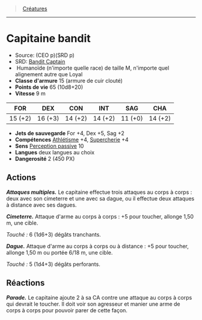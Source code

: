 ﻿---
!MonsterItem
Family: MonsterHD
Type: Humanoïde (n'importe quelle race)
Size: M
Alignment: n'importe quel alignement autre que Loyal
ArmorClass: 15 (armure de cuir clouté)
HitPoints: 65 (10d8+20)
Speed: 9 m
Strength: 15 (+2)
Dexterity: 16 (+3)
Constitution: 14 (+2)
Intelligence: 14 (+2)
Wisdom: 11 (+0)
Charisma: 14 (+2)
SavingThrows: For +4, Dex +5, Sag +2
Skills: '[Athlétisme](hd_abilities_strength_athletisme.md) +4, [Supercherie](hd_abilities_charisma_supercherie.md) +4'
Senses: '[Perception passive](hd_abilities_dexterity_perception_passive.md) 10'
Languages: deux langues au choix
Challenge: 2 (450 PX)
Id: monsters_hd.md#capitaine-bandit
ParentLink: monsters_hd.md#créatures
Name: Capitaine bandit
ParentName: Créatures
NameLevel: 1
AltName: '[Bandit Captain](srd_monsters_bandit_captain.md)'
Source: (CEO p)(SRD p)
Attributes: {}
---
> [Créatures](hd_monsters.md)

---

# Capitaine bandit

- Source: (CEO p)(SRD p)
- SRD: [Bandit Captain](srd_monsters_bandit_captain.md)
-  Humanoïde (n'importe quelle race) de taille M, n'importe quel alignement autre que Loyal
- **Classe d'armure** 15 (armure de cuir clouté)
- **Points de vie** 65 (10d8+20)
- **Vitesse** 9 m

|FOR|DEX|CON|INT|SAG|CHA|
|---|---|---|---|---|---|
|15 (+2)|16 (+3)|14 (+2)|14 (+2)|11 (+0)|14 (+2)|

- **Jets de sauvegarde** For +4, Dex +5, Sag +2
- **Compétences** [Athlétisme](hd_abilities_strength_athletisme.md) +4, [Supercherie](hd_abilities_charisma_supercherie.md) +4
- **Sens** [Perception passive](hd_abilities_dexterity_perception_passive.md) 10
- **Langues** deux langues au choix
- **Dangerosité** 2 (450 PX)

## Actions

**_Attaques multiples._** Le capitaine effectue trois attaques au corps à corps : deux avec son cimeterre et une avec sa dague, ou il effectue deux attaques à distance avec ses dagues.

**_Cimeterre._** Attaque d'arme au corps à corps : +5 pour toucher, allonge 1,50 m, une cible.

_Touché :_ 6 (1d6+3) dégâts tranchants.

**_Dague._** Attaque d'arme au corps à corps ou à distance : +5 pour toucher, allonge 1,50 m ou portée 6/18 m, une cible.

_Touché :_ 5 (1d4+3) dégâts perforants.

## Réactions

**_Parade._** Le capitaine ajoute 2 à sa CA contre une attaque au corps à corps qui devrait le toucher. Il doit voir son agresseur et manier une arme de corps à corps pour pouvoir parer de cette façon.

